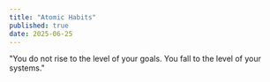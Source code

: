 ```yaml
---
title: "Atomic Habits"
published: true
date: 2025-06-25
---
```


"You do not rise to the level of your goals. You fall to the level of your systems."